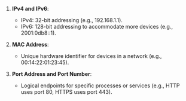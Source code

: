 1. **IPv4 and IPv6**:
   - IPv4: 32-bit addressing (e.g., 192.168.1.1).
   - IPv6: 128-bit addressing to accommodate more devices (e.g., 2001:0db8::1).

2. **MAC Address**:
   - Unique hardware identifier for devices in a network (e.g., 00:14:22:01:23:45).

3. **Port Address and Port Number**:
   - Logical endpoints for specific processes or services (e.g., HTTP uses port 80, HTTPS uses port 443).
